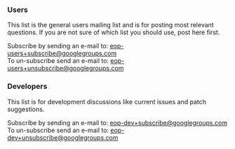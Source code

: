 ### Users
This list is the general users mailing list and is for posting most relevant questions. If you are not sure of which list you should use, post here first.

Subscribe by sending an e-mail to: [eop-users+subscribe@googlegroups.com](href="mailto:eop-users+subscribe@googlegroups.com)  
To un-subscribe send an e-mail to: [eop-users+unsubscribe@googlegroups.com](href="mailto:eop-users+unsubscribe@googlegroups.com)

### Developers
This list is for development discussions like current issues and patch suggestions.

Subscribe by sending an e-mail to: [eop-dev+subscribe@googlegroups.com](href="mailto:eop-dev+subscribe@googlegroups.com)  
To un-subscribe send an e-mail to: [eop-dev+unsubscribe@googlegroups.com](href="mailto:eop-dev+unsubscribe@googlegroups.com)


